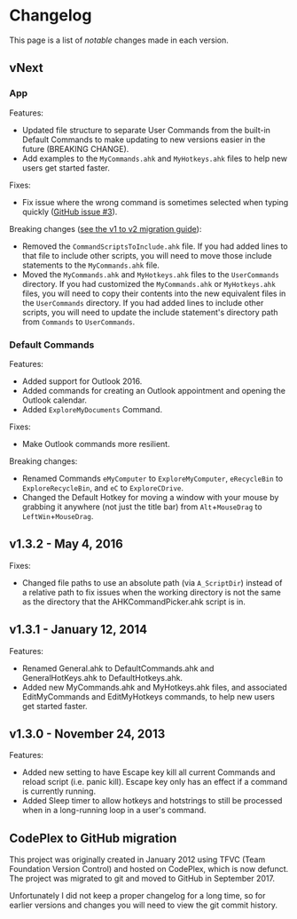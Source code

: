 # Changelog

This page is a list of _notable_ changes made in each version.

## vNext

### App

Features:

- Updated file structure to separate User Commands from the built-in Default Commands to make updating to new versions easier in the future (BREAKING CHANGE).
- Add examples to the `MyCommands.ahk` and `MyHotkeys.ahk` files to help new users get started faster.

Fixes:

- Fix issue where the wrong command is sometimes selected when typing quickly ([GitHub issue #3](https://github.com/deadlydog/AHKCommandPicker/issues/3)).

Breaking changes ([see the v1 to v2 migration guide](MigrateFromV1ToV2.md)):

- Removed the `CommandScriptsToInclude.ahk` file.
  If you had added lines to that file to include other scripts, you will need to move those include statements to the `MyCommands.ahk` file.
- Moved the `MyCommands.ahk` and `MyHotkeys.ahk` files to the `UserCommands` directory.
  If you had customized the `MyCommands.ahk` or `MyHotkeys.ahk` files, you will need to copy their contents into the new equivalent files in the `UserCommands` directory.
  If you had added lines to include other scripts, you will need to update the include statement's directory path from `Commands` to `UserCommands`.

### Default Commands

Features:

- Added support for Outlook 2016.
- Added commands for creating an Outlook appointment and opening the Outlook calendar.
- Added `ExploreMyDocuments` Command.

Fixes:

- Make Outlook commands more resilient.

Breaking changes:

- Renamed Commands `eMyComputer` to `ExploreMyComputer`, `eRecycleBin` to `ExploreRecycleBin`, and `eC` to `ExploreCDrive`.
- Changed the Default Hotkey for moving a window with your mouse by grabbing it anywhere (not just the title bar) from `Alt`+`MouseDrag` to `LeftWin`+`MouseDrag`.

## v1.3.2 - May 4, 2016

Fixes:

- Changed file paths to use an absolute path (via `A_ScriptDir`) instead of a relative path to fix issues when the working directory is not the same as the directory that the AHKCommandPicker.ahk script is in.

## v1.3.1 - January 12, 2014

Features:

- Renamed General.ahk to DefaultCommands.ahk and GeneralHotKeys.ahk to DefaultHotkeys.ahk.
- Added new MyCommands.ahk and MyHotkeys.ahk files, and associated EditMyCommands and EditMyHotkeys commands, to help new users get started faster.

## v1.3.0 - November 24, 2013

Features:

- Added new setting to have Escape key kill all current Commands and reload script (i.e. panic kill).
  Escape key only has an effect if a command is currently running.
- Added Sleep timer to allow hotkeys and hotstrings to still be processed when in a long-running loop in a user's command.

## CodePlex to GitHub migration

This project was originally created in January 2012 using TFVC (Team Foundation Version Control) and hosted on CodePlex, which is now defunct.
The project was migrated to git and moved to GitHub in September 2017.

Unfortunately I did not keep a proper changelog for a long time, so for earlier versions and changes you will need to view the git commit history.
